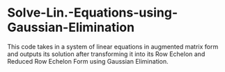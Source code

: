 # Solve-Lin.-Equations-using-Gaussian-Elimination
This code takes in a system of linear equations in augmented matrix form and outputs its solution after transforming it into its Row Echelon and Reduced Row Echelon Form using Gaussian Elimination.
